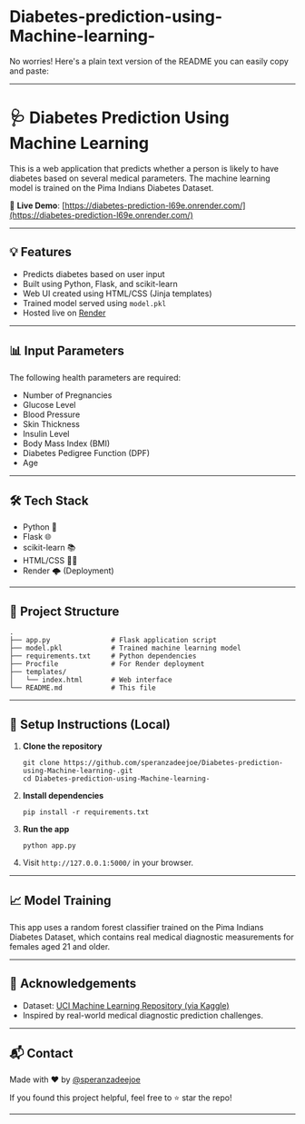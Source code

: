 # Diabetes-prediction-using-Machine-learning-
No worries! Here's a plain text version of the README you can easily copy and paste:

---

# 🩺 Diabetes Prediction Using Machine Learning

This is a web application that predicts whether a person is likely to have diabetes based on several medical parameters. The machine learning model is trained on the Pima Indians Diabetes Dataset.

🚀 **Live Demo**: [https://diabetes-prediction-l69e.onrender.com/](https://diabetes-prediction-l69e.onrender.com/)

---

## 💡 Features

- Predicts diabetes based on user input  
- Built using Python, Flask, and scikit-learn  
- Web UI created using HTML/CSS (Jinja templates)  
- Trained model served using `model.pkl`  
- Hosted live on [Render](https://render.com/)

---

## 📊 Input Parameters

The following health parameters are required:

- Number of Pregnancies  
- Glucose Level  
- Blood Pressure  
- Skin Thickness  
- Insulin Level  
- Body Mass Index (BMI)  
- Diabetes Pedigree Function (DPF)  
- Age  

---

## 🛠️ Tech Stack

- Python 🐍  
- Flask 🌐  
- scikit-learn 📚  
- HTML/CSS 🧑‍🎨  
- Render 🌩️ (Deployment)

---

## 📁 Project Structure

```
.
├── app.py               # Flask application script
├── model.pkl            # Trained machine learning model
├── requirements.txt     # Python dependencies
├── Procfile             # For Render deployment
├── templates/
│   └── index.html       # Web interface
└── README.md            # This file
```

---

## 🔧 Setup Instructions (Local)

1. **Clone the repository**  
   ```
   git clone https://github.com/speranzadeejoe/Diabetes-prediction-using-Machine-learning-.git
   cd Diabetes-prediction-using-Machine-learning-
   ```

2. **Install dependencies**  
   ```
   pip install -r requirements.txt
   ```

3. **Run the app**  
   ```
   python app.py
   ```

4. Visit `http://127.0.0.1:5000/` in your browser.

---

## 📈 Model Training

This app uses a random forest classifier trained on the Pima Indians Diabetes Dataset, which contains real medical diagnostic measurements for females aged 21 and older.

---

## 🙌 Acknowledgements

- Dataset: [UCI Machine Learning Repository (via Kaggle)](https://www.kaggle.com/datasets/uciml/pima-indians-diabetes-database)  
- Inspired by real-world medical diagnostic prediction challenges.

---

## 📬 Contact

Made with ❤️ by [@speranzadeejoe](https://github.com/speranzadeejoe)

If you found this project helpful, feel free to ⭐ star the repo!

---
